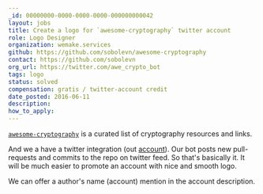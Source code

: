 ```yaml
---
_id: 00000000-0000-0000-0000-000000000042
layout: jobs
title: Create a logo for `awesome-cryptography` twitter account
role: Logo Designer
organization: wemake.services
github: https://github.com/sobolevn/awesome-cryptography
contact: https://github.com/sobolevn
org_url: https://twitter.com/awe_crypto_bot
tags: logo
status: solved
compensation: gratis / twitter-account credit
date_posted: 2016-06-11
description:
how_to_apply:
---
```


[`awesome-cryptography`](https://github.com/sobolevn/awesome-cryptography) is a curated list of cryptography resources and links.

And we a have a twitter integration (out [account](https://twitter.com/awe_crypto_bot)). Our bot posts new pull-requests and commits to the repo on twitter feed.
So that's basically it. It will be much easier to promote an account with nice and smooth logo.

We can offer a author's name (account) mention in the account description.
